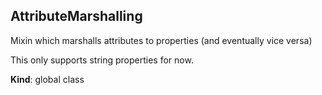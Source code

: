 <a name="AttributeMarshalling"></a>
## AttributeMarshalling
Mixin which marshalls attributes to properties (and eventually
vice versa)

This only supports string properties for now.

**Kind**: global class  
